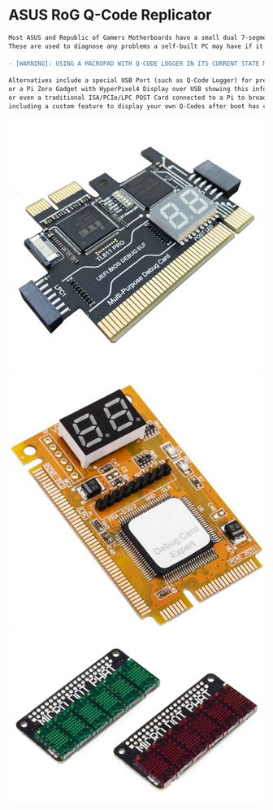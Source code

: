 # ASUS RoG Q-Code Replicator
```diff
Most ASUS and Republic of Gamers Motherboards have a small dual 7-segment display or 2 to display BIOS Boot Codes.
These are used to diagnose any problems a self-built PC may have if it fails to start up correctly.

- [WARNING]: USING A MACROPAD WITH Q-CODE LOGGER IN ITS CURRENT STATE MAY CAUSE DATA LOSS TO YOUR MACROPAD'S CIRCUITPY DRIVE!

Alternatives include a special USB Port (such as Q-Code Logger) for presenting this information to an unbricked device
or a Pi Zero Gadget with HyperPixel4 Display over USB showing this information across its single USB cable with multiple protocols
or even a traditional ISA/PCIe/LPC POST Card connected to a Pi to broadcast live remote Q-Code displays to a Mobile App
including a custom feature to display your own Q-Codes after boot has completed
```

![postcard](https://github.com/themindvirus/macropad/blob/archive/sketches/QCodeRoG/postcard1.png)
![postcard](https://github.com/themindvirus/macropad/blob/archive/sketches/QCodeRoG/postcard2.png)
![postcard](https://github.com/themindvirus/macropad/blob/archive/sketches/QCodeRoG/postcard3.png)
